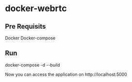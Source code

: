 # docker-webrtc

## Pre Requisits

Docker
Docker-compose

## Run
docker-compose -d --build

Now you can access the application on http://localhost:5000